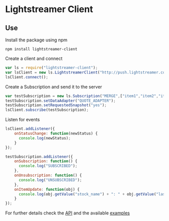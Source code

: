 # Lightstreamer Client #

## Use ##
Install the package using npm
```
npm install lightstreamer-client
```

Create a client and connect 

```js
var ls = require("lightstreamer-client");
var lsClient = new ls.LightstreamerClient("http://push.lightstreamer.com","DEMO");  
lsClient.connect();
```

Create a Subscription and send it to the server 

```js
var testSubscription = new ls.Subscription("MERGE",["item1","item2","item3"],["stock_name","last_price"]);
testSubscription.setDataAdapter("QUOTE_ADAPTER");
testSubscription.setRequestedSnapshot("yes");
lsClient.subscribe(testSubscription);
```
 
Listen for events
 
```js  
lsClient.addListener({
	onStatusChange: function(newStatus) {         
	  console.log(newStatus);
	}
});

testSubscription.addListener({
	onSubscription: function() {
	  console.log("SUBSCRIBED");
	},
	onUnsubscription: function() {
	  console.log("UNSUBSCRIBED");
	},
	onItemUpdate: function(obj) {
	  console.log(obj.getValue("stock_name") + ": " + obj.getValue("last_price"));
	}
});
```

For further details check the [API](http://www.lightstreamer.com/repo/res/ls-nodejs-client/7.2.4/ls-nodejs-client-7.2.4-jsdoc.zip%23/) and the available [examples](http://demos.lightstreamer.com/?p=lightstreamer&t=client&lclient=nodejs)